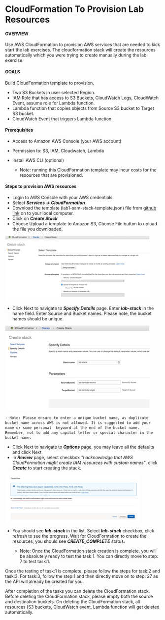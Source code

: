 # CloudFormation To Provision Lab Resources


#### OVERVIEW
Use AWS CloudFormation to provision AWS services that are needed to kick start the lab exercises. The cloudformation stack will create the resources automatically which you were trying to create manually during the lab exercise.

#### GOALS
Build CloudFormation template to provision,
* Two S3 Buckets in user selected Region.
* IAM Role that has access to S3 Buckets, CloudWatch Logs, CloudWatch Event, assume role for Lambda function.
* Lambda function that copies objects from Source S3 bucket to Target S3 bucket.
* CloudWatch Event that triggers Lambda function.

#### Prerequisites
* Access to Amazon AWS Console (your AWS account)
* Permission to: S3, IAM, Cloudwatch, Lambda
* Install AWS CLI (optional)

	- Note: running this CloudFormation template may incur costs for the resources that are provisioned.

#### Steps to provision AWS resources
* Login to AWS Console with your AWS credentials.
* Select **_Services -> CloudFormation_**
* Download the template (lab1-sam-stack-template.json) file from [github link](https://github.com/ravindravilla/lab-aws-cloudformation/blob/master/lab1-sam-stack-template.json) on to your local computer.
* Click on **_Create Stack_**
* Choose Upload a template to Amazon S3, Choose File button to upload the file you downloaded.

![alt text](cf_select_template.jpg "")

* Click Next to navigate to **_Specify Details_** page. Enter **_lab-stack_** in the name field. Enter Source and Bucket names. Please note, the bucket names should be unique.

![alt text](cf_template_name.jpg "")
 
	- Note: Please ensure to enter a unique bucket name, as duplicate bucket name across AWS is not allowed. It is suggested to add your name or some personal  keyword at the end of the bucket name. Remember, not to add any capital letter or special character in the bucket name.
* Click Next to navigate to **_Options_** page, you may leave all the defaults and click Next
* In **_Review_** page, select checkbox *"I acknowledge that AWS CloudFormation might create IAM resources with custom names"*. click **_Create_** to start creating the stack.

![alt text](cf_stack_ack.jpg "")

* You should see **_lab-stack_** in the list. Select **_lab-stack_** checkbox, click refresh to see the progress. Wait for CloudFormation to create the resources, you should see **_CREATE_COMPLETE_** status.

	- Note: Once the CloudFormation stack creation is complete, you will be absolutely ready to test the task:1. You can directly move to step: 7 to test task:1. 


Once the testing of task:1 is complete, please follow the steps for task:2 and task:3. For task:3, follow the step:1 and then directly move on to step: 27 as the API will already be created for you.


After completion of the tasks you can delete the CloudFormation stack. Before deleting the CloudFormation stack, please empty both the source and destination buckets. On deleting the CloudFormation stack, all resources (S3 buckets, CloudWatch event, Lambda function will get deleted automatically.